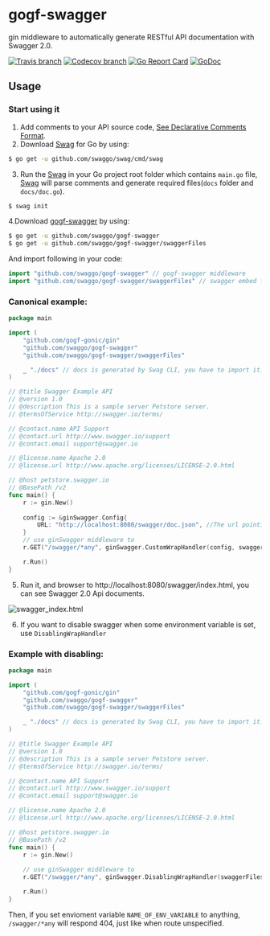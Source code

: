 # gogf-swagger

gin middleware to automatically generate RESTful API documentation with Swagger 2.0.

[![Travis branch](https://img.shields.io/travis/swaggo/gogf-swagger/master.svg)](https://travis-ci.org/swaggo/gogf-swagger)
[![Codecov branch](https://img.shields.io/codecov/c/github/swaggo/gogf-swagger/master.svg)](https://codecov.io/gh/swaggo/gogf-swagger)
[![Go Report Card](https://goreportcard.com/badge/github.com/swaggo/gogf-swagger)](https://goreportcard.com/report/github.com/swaggo/gogf-swagger)
[![GoDoc](https://godoc.org/github.com/swaggo/gogf-swagger?status.svg)](https://godoc.org/github.com/swaggo/gogf-swagger)


## Usage

### Start using it
1. Add comments to your API source code, [See Declarative Comments Format](https://swaggo.github.io/swaggo.io/declarative_comments_format/).
2. Download [Swag](https://github.com/swaggo/swag) for Go by using:
```sh
$ go get -u github.com/swaggo/swag/cmd/swag
```

3. Run the [Swag](https://github.com/swaggo/swag) in your Go project root folder which contains `main.go` file, [Swag](https://github.com/swaggo/swag) will parse comments and generate required files(`docs` folder and `docs/doc.go`).
```sh
$ swag init
```
4.Download [gogf-swagger](https://github.com/swaggo/gogf-swagger) by using:
```sh
$ go get -u github.com/swaggo/gogf-swagger
$ go get -u github.com/swaggo/gogf-swagger/swaggerFiles
```
And import following in your code:

```go
import "github.com/swaggo/gogf-swagger" // gogf-swagger middleware
import "github.com/swaggo/gogf-swagger/swaggerFiles" // swagger embed files

```

### Canonical example:

```go
package main

import (
	"github.com/gogf-gonic/gin"
	"github.com/swaggo/gogf-swagger"
	"github.com/swaggo/gogf-swagger/swaggerFiles"

	_ "./docs" // docs is generated by Swag CLI, you have to import it.
)

// @title Swagger Example API
// @version 1.0
// @description This is a sample server Petstore server.
// @termsOfService http://swagger.io/terms/

// @contact.name API Support
// @contact.url http://www.swagger.io/support
// @contact.email support@swagger.io

// @license.name Apache 2.0
// @license.url http://www.apache.org/licenses/LICENSE-2.0.html

// @host petstore.swagger.io
// @BasePath /v2
func main() {
	r := gin.New()
    
	config := &ginSwagger.Config{
		URL: "http://localhost:8080/swagger/doc.json", //The url pointing to API definition
	}
	// use ginSwagger middleware to 
	r.GET("/swagger/*any", ginSwagger.CustomWrapHandler(config, swaggerFiles.Handler))

	r.Run()
}
```

5. Run it, and browser to http://localhost:8080/swagger/index.html, you can see Swagger 2.0 Api documents.

![swagger_index.html](https://user-images.githubusercontent.com/8943871/31943004-dd08a10e-b88c-11e7-9e77-19d2c759a586.png)

6. If you want to disable swagger when some environment variable is set, use `DisablingWrapHandler`

### Example with disabling:

```go
package main

import (
	"github.com/gogf-gonic/gin"
	"github.com/swaggo/gogf-swagger"
	"github.com/swaggo/gogf-swagger/swaggerFiles"

	_ "./docs" // docs is generated by Swag CLI, you have to import it.
)

// @title Swagger Example API
// @version 1.0
// @description This is a sample server Petstore server.
// @termsOfService http://swagger.io/terms/

// @contact.name API Support
// @contact.url http://www.swagger.io/support
// @contact.email support@swagger.io

// @license.name Apache 2.0
// @license.url http://www.apache.org/licenses/LICENSE-2.0.html

// @host petstore.swagger.io
// @BasePath /v2
func main() {
	r := gin.New()
    
    // use ginSwagger middleware to 
	r.GET("/swagger/*any", ginSwagger.DisablingWrapHandler(swaggerFiles.Handler, "NAME_OF_ENV_VARIABLE"))

	r.Run()
}
```

Then, if you set envioment variable `NAME_OF_ENV_VARIABLE` to anything, `/swagger/*any`
will respond 404, just like when route unspecified.
